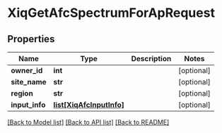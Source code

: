 # XiqGetAfcSpectrumForApRequest

## Properties
Name | Type | Description | Notes
------------ | ------------- | ------------- | -------------
**owner_id** | **int** |  | [optional] 
**site_name** | **str** |  | [optional] 
**region** | **str** |  | [optional] 
**input_info** | [**list[XiqAfcInputInfo]**](XiqAfcInputInfo.md) |  | [optional] 

[[Back to Model list]](../README.md#documentation-for-models) [[Back to API list]](../README.md#documentation-for-api-endpoints) [[Back to README]](../README.md)


